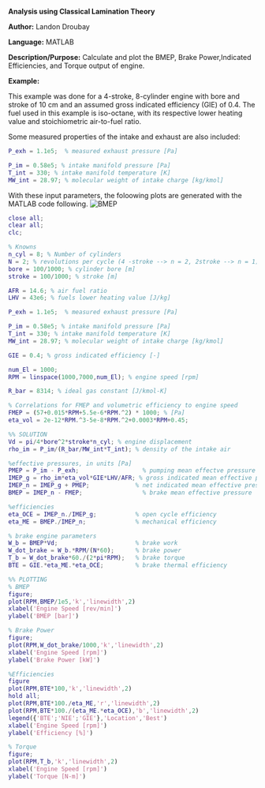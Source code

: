 **Analysis using Classical Lamination Theory**

**Author:** Landon Droubay

**Language:** MATLAB


**Description/Purpose:** Calculate and plot the BMEP, Brake Power,Indicated Efficiencies, and Torque output of engine.

**Example:**

This example was done for a 4-stroke, 8-cylinder engine with bore and stroke of 10 cm and an assumed gross indicated efficiency (GIE) of 0.4.
The fuel used in this example is iso-octane, with its respective lower heating value and stoichiometric air-to-fuel ratio.

Some measured properties of the intake and exhaust are also included:
```MATLAB
P_exh = 1.1e5;  % measured exhaust pressure [Pa]

P_im = 0.58e5; % intake manifold pressure [Pa]
T_int = 330; % intake manifold temperature [K]
MW_int = 28.97; % molecular weight of intake charge [kg/kmol]
```

With these input parameters, the foloowing plots are generated with the MATLAB code following.
![BMEP](/MATLAB/ICE/BMEP.png)


```MATLAB
close all;
clear all;
clc;

% Knowns
n_cyl = 8; % Number of cylinders
N = 2; % revolutions per cycle (4 -stroke --> n = 2, 2stroke --> n = 1)
bore = 100/1000; % cylinder bore [m]
stroke = 100/1000; % stroke [m]

AFR = 14.6; % air fuel ratio
LHV = 43e6; % fuels lower heating value [J/kg]

P_exh = 1.1e5;  % measured exhaust pressure [Pa]

P_im = 0.58e5; % intake manifold pressure [Pa]
T_int = 330; % intake manifold temperature [K]
MW_int = 28.97; % molecular weight of intake charge [kg/kmol]

GIE = 0.4; % gross indicated efficiency [-]

num_El = 1000;
RPM = linspace(1000,7000,num_El); % engine speed [rpm]

R_bar = 8314; % ideal gas constant [J/kmol-K]

% Correlations for FMEP and volumetric efficiency to engine speed
FMEP = (57+0.015*RPM+5.5e-6*RPM.^2) * 1000; % [Pa]
eta_vol = 2e-12*RPM.^3-5e-8*RPM.^2+0.0003*RPM+0.45;

%% SOLUTION
Vd = pi/4*bore^2*stroke*n_cyl; % engine displacement
rho_im = P_im/(R_bar/MW_int*T_int); % density of the intake air

%effective pressures, in units [Pa]
PMEP = P_im - P_exh;                  % pumping mean effectve pressure
IMEP_g = rho_im*eta_vol*GIE*LHV/AFR; % gross indicated mean effective pressure
IMEP_n = IMEP_g + PMEP;             % net indicated mean effective pressure
BMEP = IMEP_n - FMEP;                 % brake mean effective pressure

%efficiencies
eta_OCE = IMEP_n./IMEP_g;           % open cycle efficiency
eta_ME = BMEP./IMEP_n;              % mechanical efficiency

% brake engine parameters
W_b = BMEP*Vd;                      % brake work
W_dot_brake = W_b.*RPM/(N*60);      % brake power
T_b = W_dot_brake*60./(2*pi*RPM);   % brake torque
BTE = GIE.*eta_ME.*eta_OCE;         % brake thermal efficiency

%% PLOTTING
% BMEP
figure;
plot(RPM,BMEP/1e5,'k','linewidth',2)
xlabel('Engine Speed [rev/min]')
ylabel('BMEP [bar]')

% Brake Power
figure;
plot(RPM,W_dot_brake/1000,'k','linewidth',2)
xlabel('Engine Speed [rpm]')
ylabel('Brake Power [kW]')

%Efficiencies
figure
plot(RPM,BTE*100,'k','linewidth',2)
hold all;
plot(RPM,BTE*100./eta_ME,'r','linewidth',2)
plot(RPM,BTE*100./(eta_ME.*eta_OCE),'b','linewidth',2)
legend({'BTE';'NIE';'GIE'},'Location','Best')
xlabel('Engine Speed [rpm]')
ylabel('Efficiency [%]')

% Torque
figure;
plot(RPM,T_b,'k','linewidth',2)
xlabel('Engine Speed [rpm]')
ylabel('Torque [N-m]')
```
